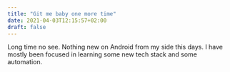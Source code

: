 ```yaml
---
title: "Git me baby one more time"
date: 2021-04-03T12:15:57+02:00
draft: false
---
```


Long time no see. Nothing new on Android from my side this days. I have mostly been focused in learning some new tech stack and some automation.
